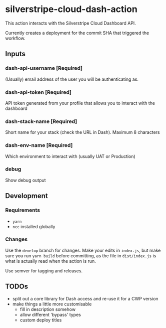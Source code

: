 # silverstripe-cloud-dash-action

This action interacts with the Silverstripe Cloud Dashboard API.

Currently creates a deployment for the commit SHA that triggered the
workflow.

## Inputs

### dash-api-username [Required]

(Usually) email address of the user you will be authenticating as.

### dash-api-token [Required]

API token generated from your profile that allows you to interact with 
the dashboard

### dash-stack-name [Required]

Short name for your stack (check the URL in Dash). Maximum 8 characters

### dash-env-name [Required]

Which environment to interact with (usually UAT or Production)

### debug

Show debug output

## Development

### Requirements

- `yarn`
- `ncc` installed globally

### Changes

Use the `develop` branch for changes. Make your edits in `index.js`, but make
sure you run `yarn build` before committing, as the file in `dist/index.js`
is what is actually read when the action is run.

Use semver for tagging and releases.

## TODOs

- split out a core library for Dash access and re-use it for a CWP version
- make things a little more customisable
    - fill in description somehow
    - allow different 'bypass' types
    - custom deploy titles
